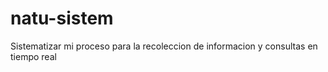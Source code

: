 # natu-sistem
Sistematizar mi proceso para la recoleccion de informacion y consultas en tiempo real
